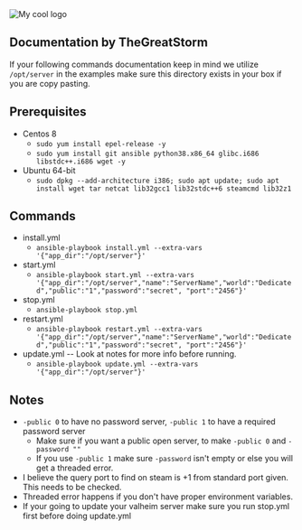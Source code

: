 <img src="https://i.ytimg.com/vi/4k54ppa7es4/maxresdefault.jpg" alt="My cool logo"/>

## Documentation by TheGreatStorm
If your following commands documentation keep in mind we utilize `/opt/server` in the examples make sure this directory exists in your box if you are copy pasting.

## Prerequisites
* Centos 8
    * `sudo yum install epel-release -y`
    * `sudo yum install git ansible python38.x86_64 glibc.i686 libstdc++.i686 wget -y`
* Ubuntu 64-bit
    * `sudo dpkg --add-architecture i386; sudo apt update; sudo apt install wget tar netcat lib32gcc1 lib32stdc++6 steamcmd lib32z1`

## Commands
* install.yml
  * `ansible-playbook install.yml --extra-vars '{"app_dir":"/opt/server"}'`
* start.yml
  * `ansible-playbook start.yml --extra-vars '{"app_dir":"/opt/server","name":"ServerName","world":"Dedicated","public":"1","password":"secret", "port":"2456"}'`
* stop.yml
  * `ansible-playbook stop.yml`
* restart.yml
  * `ansible-playbook restart.yml --extra-vars '{"app_dir":"/opt/server","name":"ServerName","world":"Dedicated","public":"1","password":"secret", "port":"2456"}'`
* update.yml -- Look at notes for more info before running.
  * `ansible-playbook update.yml --extra-vars '{"app_dir":"/opt/server"}'`

## Notes
* `-public 0` to have no password server, `-public 1` to have a required password server
  * Make sure if you want a public open server, to make `-public 0` and `-password ""`
  * If you use `-public 1` make sure `-password` isn't empty or else you will get a threaded error.
* I believe the query port to find on steam is +1 from standard port given. This needs to be checked.
* Threaded error happens if you don't have proper environment variables.
* If your going to update your valheim server make sure you run stop.yml first before doing update.yml


